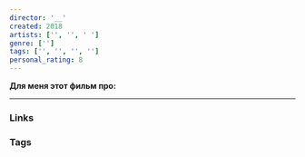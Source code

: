 ```yaml
---
director: '__'
created: 2018
artists: ['', '', ' '] 
genre: ['']
tags: ['', '', '', ''] 
personal_rating: 8
---
```

**Для меня этот фильм про:**



___
### Links


### Tags


